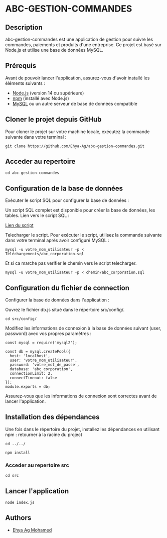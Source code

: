 # ABC-GESTION-COMMANDES

## Description
abc-gestion-commandes est une application de gestion pour suivre les commandes, paiements et produits d'une entreprise. Ce projet est basé sur Node.js et utilise une base de données MySQL.

## Prérequis

Avant de pouvoir lancer l'application, assurez-vous d'avoir installé les éléments suivants :

- [Node.js](https://nodejs.org/) (version 14 ou supérieure)
- [npm](https://www.npmjs.com/) (installé avec Node.js)
- [MySQL](https://www.mysql.com/) ou un autre serveur de base de données compatible

## Cloner le projet depuis GitHub

Pour cloner le projet sur votre machine locale, exécutez la commande suivante dans votre terminal :

```git clone https://github.com/Ehya-Ag/abc-gestion-commandes.git```
## Acceder au repertoire
```cd abc-gestion-commandes ```

## Configuration de la base de données
Exécuter le script SQL pour configurer la base de données :

Un script SQL complet est disponible pour créer la base de données, les tables.
Lien vers le script SQL :

[Lien du script](https://drive.google.com/file/d/1ZmQz6pDXhYYoz8mNivto8cEnDBJMMk6o/view?usp=sharing) 

Telecharger le script.
Pour exécuter le script, utilisez la commande suivante dans votre terminal après avoir configuré MySQL :
```
mysql -u votre_nom_utilisateur -p < Téléchargements/abc_corporation.sql
```
Et si ca marche pas verifier le chemin vers le script telecharger.
```
mysql -u votre_nom_utilisateur -p < chemin/abc_corporation.sql
```

## Configuration du fichier de connection
Configurer la base de données dans l'application :

Ouvrez le fichier db.js situé dans le répertoire src/config/.

```cd src/config/```

Modifiez les informations de connexion à la base de données suivant (user, password) avec vos propres paramètres :
```
const mysql = require('mysql2');

const db = mysql.createPool({
  host: 'localhost',
  user: 'votre_nom_utilisateur',
  password: 'votre_mot_de_passe',
  database: 'abc_corporation',
  connectionLimit: 2,
  connectTimeout: false
});
module.exports = db;
```
Assurez-vous que les informations de connexion sont correctes avant de lancer l'application.
## Installation des dépendances
Une fois dans le répertoire du projet, installez les dépendances en utilisant npm :
retourner à la racine du project

```cd ../../```

```npm install ```
### Acceder au repertoire src
```cd src ```

## Lancer l'application

```node index.js ```


## Authors

- [Ehya Ag Mohamed](https://www.github.com/Ehya-Ag)

